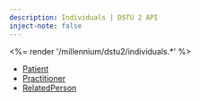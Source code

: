 ```yaml
---
description: Individuals | DSTU 2 API
inject-note: false
---
```


<%= render '/millennium/dstu2/individuals.*' %>

* [Patient](../individuals/patient)
* [Practitioner](../individuals/practitioner)
* [RelatedPerson](../individuals/related-person)
